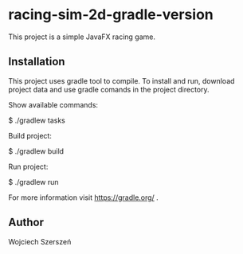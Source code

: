 # racing-sim-2d-gradle-version

This project is a simple JavaFX racing game.

## Installation

This project uses gradle tool to compile. To install and run, download project data and use gradle comands in the project directory.

Show available commands:

$ ./gradlew tasks

Build project:

$ ./gradlew build

Run project:

$ ./gradlew run

For more information visit https://gradle.org/ .

## Author

Wojciech Szerszeń
